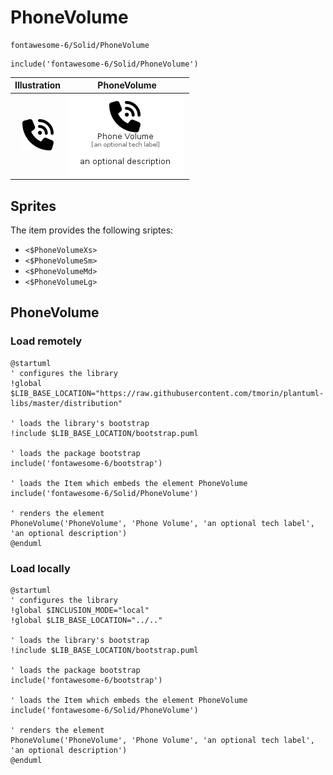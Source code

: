 # PhoneVolume


```text
fontawesome-6/Solid/PhoneVolume
```

```text
include('fontawesome-6/Solid/PhoneVolume')
```



| Illustration | PhoneVolume |
| :---: | :---: |
| ![illustration for Illustration](../../fontawesome-6/Solid/PhoneVolume.png) | ![illustration for PhoneVolume](../../fontawesome-6/Solid/PhoneVolume.Local.png) |



## Sprites
The item provides the following sriptes:

- `<$PhoneVolumeXs>`
- `<$PhoneVolumeSm>`
- `<$PhoneVolumeMd>`
- `<$PhoneVolumeLg>`





## PhoneVolume

### Load remotely
```plantuml
@startuml
' configures the library
!global $LIB_BASE_LOCATION="https://raw.githubusercontent.com/tmorin/plantuml-libs/master/distribution"

' loads the library's bootstrap
!include $LIB_BASE_LOCATION/bootstrap.puml

' loads the package bootstrap
include('fontawesome-6/bootstrap')

' loads the Item which embeds the element PhoneVolume
include('fontawesome-6/Solid/PhoneVolume')

' renders the element
PhoneVolume('PhoneVolume', 'Phone Volume', 'an optional tech label', 'an optional description')
@enduml
```

### Load locally
```plantuml
@startuml
' configures the library
!global $INCLUSION_MODE="local"
!global $LIB_BASE_LOCATION="../.."

' loads the library's bootstrap
!include $LIB_BASE_LOCATION/bootstrap.puml

' loads the package bootstrap
include('fontawesome-6/bootstrap')

' loads the Item which embeds the element PhoneVolume
include('fontawesome-6/Solid/PhoneVolume')

' renders the element
PhoneVolume('PhoneVolume', 'Phone Volume', 'an optional tech label', 'an optional description')
@enduml
```

